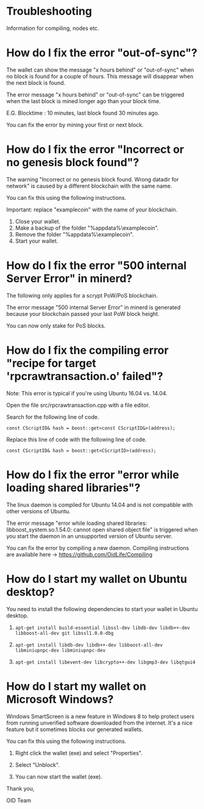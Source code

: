 # Troubleshooting
Information for compiling, nodes etc. 

# How do I fix the error "out-of-sync"?
The wallet can show the message "x hours behind" or "out-of-sync" when no block is found for a couple of hours. This message will disappear when the next block is found.

The error message "x hours behind" or "out-of-sync" can be triggered when the last block is mined longer ago than your block time.

E.G. Blocktime : 10 minutes, last block found 30 minutes ago.

You can fix the error by mining your first or next block.

# How do I fix the error "Incorrect or no genesis block found"?
The warning "Incorrect or no genesis block found. Wrong datadir for network" is caused by a different blockchain with the same name.

You can fix this using the following instructions.

Important: replace "examplecoin" with the name of your blockchain.

1) Close your wallet. 
2) Make a backup of the folder "%appdata%\examplecoin".
3) Remove the folder "%appdata%\examplecoin".
4) Start your wallet.

# How do I fix the error "500 internal Server Error" in minerd?
The following only applies for a scrypt PoW/PoS blockchain.

The error message "500 internal Server Error" in minerd is generated because your blockchain passed your last PoW block height.

You can now only stake for PoS blocks.

# How do I fix the compiling error "recipe for target 'rpcrawtransaction.o' failed"?
Note: This error is typical if you're using Ubuntu 16.04 vs. 14.04.

Open the file src/rpcrawtransaction.cpp with a file editor.

Search for the following line of code.

`const CScriptID& hash = boost::get<const CScriptID&>(address);`

Replace this line of code with the following line of code.

`const CScriptID& hash = boost::get<CScriptID>(address);`

# How do I fix the error "error while loading shared libraries"?
The linux daemon is compiled for Ubuntu 14.04 and is not compatible with other versions of Ubuntu.

The error message "error while loading shared libraries: libboost_system.so.1.54.0: cannot open shared object file" is triggered when you start the daemon in an unsupported version of Ubuntu server.

You can fix the error by compiling a new daemon. 
Compiling instructions are available here -> https://github.com/OidLife/Compiling

# How do I start my wallet on Ubuntu desktop?
You need to install the following dependencies to start your wallet in Ubuntu desktop.

1) `apt-get install build-essential libssl-dev libdb-dev libdb++-dev libboost-all-dev git libssl1.0.0-dbg`

2) `apt-get install libdb-dev libdb++-dev libboost-all-dev libminiupnpc-dev libminiupnpc-dev`

3) `apt-get install libevent-dev libcrypto++-dev libgmp3-dev libqtgui4`

# How do I start my wallet on Microsoft Windows?
Windows SmartScreen is a new feature in Windows 8 to help protect users from running unverified software downloaded from the internet. It's a nice feature but it sometimes blocks our generated wallets.

You can fix this using the following instructions.

1) Right click the wallet (exe) and select "Properties".

2) Select "Unblock".

3) You can now start the wallet (exe).

Thank you,

OID Team



